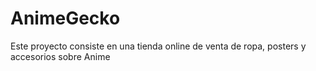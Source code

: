 # AnimeGecko
Este proyecto consiste en una tienda online de venta de ropa, posters y accesorios sobre Anime
